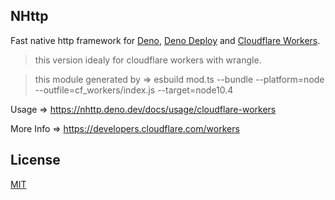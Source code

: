 <!-- // deno-fmt-ignore-file -->

## NHttp

Fast native http framework for [Deno](https://deno.land/),
[Deno Deploy](https://deno.com/deploy) and
[Cloudflare Workers](https://workers.cloudflare.com).

> this version idealy for cloudflare workers with wrangle.

> this module generated by => esbuild mod.ts --bundle --platform=node
> --outfile=cf_workers/index.js --target=node10.4

Usage => https://nhttp.deno.dev/docs/usage/cloudflare-workers

More Info => https://developers.cloudflare.com/workers

## License

[MIT](LICENSE)
